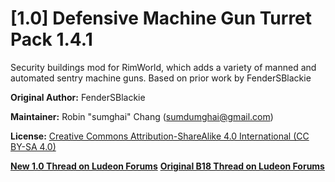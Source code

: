 # [1.0] Defensive Machine Gun Turret Pack 1.4.1
Security buildings mod for RimWorld, which adds a variety of manned and automated sentry machine guns. Based on prior work by FenderSBlackie 

**Original Author:** FenderSBlackie

**Maintainer:** Robin "sumghai" Chang (sumdumghai@gmail.com)

**License:** [Creative Commons Attribution-ShareAlike 4.0 International (CC BY-SA 4.0)](http://www.creativecommons.org/licenses/by-sa/4.0/)

[**New 1.0 Thread on Ludeon Forums**](https://ludeon.com/forums/index.php?topic=45727.0)
[**Original B18 Thread on Ludeon Forums**](https://ludeon.com/forums/index.php?topic=40913.0)

